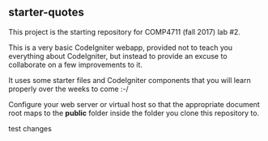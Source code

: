 ## starter-quotes

This project is the starting repository for COMP4711 (fall 2017) lab #2.

This is a very basic CodeIgniter webapp, provided not to teach you everything
about CodeIgniter, but instead to provide an excuse to collaborate
on a few improvements to it.

It uses some starter files and CodeIgniter components that you will learn
properly over the weeks to come :-/

Configure your web server or virtual host so that the appropriate
document root maps to the **public** folder inside the folder you clone
this repository to.

test changes
